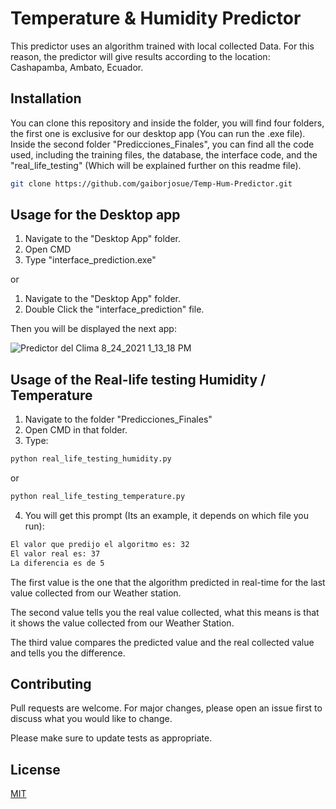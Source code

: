 # Temperature & Humidity Predictor

This predictor uses an algorithm trained with local collected Data. For this reason, the predictor will give results according to the location: Cashapamba, Ambato, Ecuador.

## Installation

You can clone this repository and inside the folder, you will find four folders, the first one is exclusive for our desktop app (You can run the .exe file). Inside the second folder "Predicciones_Finales", you can find all the code used, including the training files, the database, the interface code, and the "real_life_testing" (Which will be explained further on this readme file).

```bash
git clone https://github.com/gaiborjosue/Temp-Hum-Predictor.git
```

## Usage for the Desktop app

1. Navigate to the "Desktop App" folder.
2. Open CMD
3. Type "interface_prediction.exe"

or 

1. Navigate to the "Desktop App" folder.
2. Double Click the "interface_prediction" file.

Then you will be displayed the next app:

![Predictor del Clima 8_24_2021 1_13_18 PM](https://user-images.githubusercontent.com/78832141/130669370-e7522a7c-a240-4936-b4e2-2f8c091448f2.png)

## Usage of the Real-life testing Humidity / Temperature 

1. Navigate to the folder "Predicciones_Finales"
2. Open CMD in that folder.
3. Type: 
```bash
python real_life_testing_humidity.py
```
or

```bash
python real_life_testing_temperature.py
```

4. You will get this prompt (Its an example, it depends on which file you run):

```bash
El valor que predijo el algoritmo es: 32
El valor real es: 37
La diferencia es de 5
```
The first value is the one that the algorithm predicted in real-time for the last value collected from our Weather station.

The second value tells you the real value collected, what this means is that it shows the value collected from our Weather Station.

The third value compares the predicted value and the real collected value and tells you the difference. 


## Contributing
Pull requests are welcome. For major changes, please open an issue first to discuss what you would like to change.

Please make sure to update tests as appropriate.

## License
[MIT](https://choosealicense.com/licenses/mit/)
